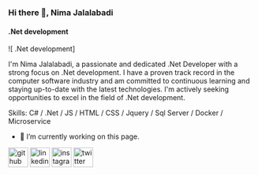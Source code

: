 ### Hi there 👋, Nima Jalalabadi
####  .Net development
![ .Net development]

I'm Nima Jalalabadi, a passionate and dedicated .Net Developer with a strong focus on .Net development. I have a proven track record in the computer software industry and am committed to continuous learning and staying up-to-date with the latest technologies. I'm actively seeking opportunities to excel in the field of .Net development.

Skills: C# / .Net / JS / HTML / CSS / Jquery / Sql Server / Docker / Microservice

- 🔭 I’m currently working on this page. 


[<img src='https://cdn.jsdelivr.net/npm/simple-icons@3.0.1/icons/github.svg' alt='github' height='40'>](https://github.com/nymajalalabadi)  [<img src='https://cdn.jsdelivr.net/npm/simple-icons@3.0.1/icons/linkedin.svg' alt='linkedin' height='40'>](https://www.linkedin.com/in/nyma-jalalabadi/)  [<img src='https://cdn.jsdelivr.net/npm/simple-icons@3.0.1/icons/instagram.svg' alt='instagram' height='40'>](https://www.instagram.com/nyma_jalalabadi/)  [<img src='https://cdn.jsdelivr.net/npm/simple-icons@3.0.1/icons/twitter.svg' alt='twitter' height='40'>](https://twitter.com/RealNyma)  






